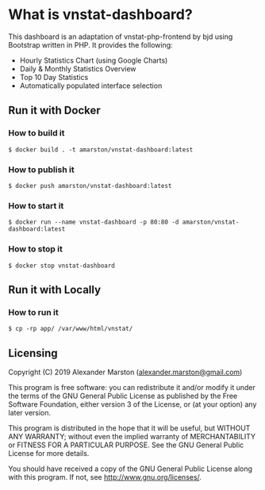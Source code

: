 # What is vnstat-dashboard?
This dashboard is an adaptation of vnstat-php-frontend by bjd using Bootstrap written in PHP. It provides the following:

* Hourly Statistics Chart (using Google Charts)
* Daily & Monthly Statistics Overview
* Top 10 Day Statistics
* Automatically populated interface selection

## Run it with Docker

### How to build it
``$ docker build . -t amarston/vnstat-dashboard:latest``

### How to publish it
``$ docker push amarston/vnstat-dashboard:latest``

### How to start it
``$ docker run --name vnstat-dashboard -p 80:80 -d amarston/vnstat-dashboard:latest``

### How to stop it
``$ docker stop vnstat-dashboard``

## Run it with Locally

### How to run it
``$ cp -rp app/ /var/www/html/vnstat/``

## Licensing
Copyright (C) 2019 Alexander Marston (alexander.marston@gmail.com)

This program is free software: you can redistribute it and/or modify
it under the terms of the GNU General Public License as published by
the Free Software Foundation, either version 3 of the License, or
(at your option) any later version.

This program is distributed in the hope that it will be useful,
but WITHOUT ANY WARRANTY; without even the implied warranty of
MERCHANTABILITY or FITNESS FOR A PARTICULAR PURPOSE.  See the
GNU General Public License for more details.

You should have received a copy of the GNU General Public License
along with this program.  If not, see <http://www.gnu.org/licenses/>.
